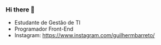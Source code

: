 ### Hi there 👋

- Estudante de Gestão de TI 
- Programador Front-End
- Instagram: https://www.instagram.com/guilhermbarreto/
